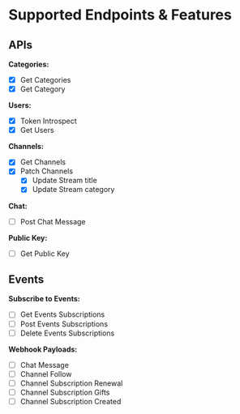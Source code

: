 # Supported Endpoints & Features

## APIs

**Categories:**

- [x] Get Categories
- [x] Get Category

**Users:**

- [x] Token Introspect
- [x] Get Users

**Channels:**

- [x] Get Channels
- [x] Patch Channels
    - [x] Update Stream title
    - [x] Update Stream category

**Chat:**

- [ ] Post Chat Message

**Public Key:**

- [ ] Get Public Key

## Events

**Subscribe to Events:**

- [ ] Get Events Subscriptions
- [ ] Post Events Subscriptions
- [ ] Delete Events Subscriptions

**Webhook Payloads:**

- [ ] Chat Message
- [ ] Channel Follow
- [ ] Channel Subscription Renewal
- [ ] Channel Subscription Gifts
- [ ] Channel Subscription Created
